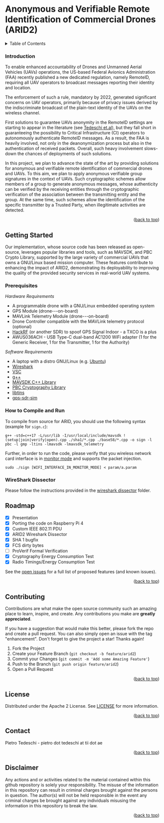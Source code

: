 # Anonymous and Verifiable Remote Identification of Commercial Drones (ARID2)

<!-- TABLE OF CONTENTS -->
<details>
  <summary>Table of Contents</summary>
  <ol>
    <li><a href="#introduction">Project Introduction</a></li>
    <li>
      <a href="#getting-started">Getting Started</a>
      <ul>
        <li><a href="#prerequisites">Prerequisites</a></li>
        <li><a href="#installation">How to Compile and Run</a></li>
        <li><a href="#wireshark">WireShark Dissector</a></li>
      </ul>
    </li>
    <li><a href="#roadmap">Roadmap</a></li>
    <li><a href="#contributing">Contributing</a></li>
    <li><a href="#license">License</a></li>
    <li><a href="#contact">Contact</a></li>
    <li><a href="#disclaimer">Disclaimer</a></li>
  </ol>
</details>

### Introduction

To enable enhanced accountability of Drones and Unmanned Aerial Vehicles (UAVs) operations, the US-based Federal Avionics Administration (FAA) recently published a new dedicated regulation, namely RemoteID, requiring all UAV operators to broadcast messages reporting their identity and location.

The enforcement of such a rule, mandatory by 2022, generated significant concerns on UAV operators, primarily because of privacy issues derived by the indiscriminate broadcast of the plain-text identity of the UAVs on the wireless channel.

First solutions to guarantee UAVs anonymity in the RemoteID settings are starting to appear in the literature (see [Tedeschi et.al](https://dl.acm.org/doi/10.1145/3485832.3485834)), but they fall short in guaranteeing the possibility to Critical Infrastructure (CI) operators to autonomously authenticate RemoteID messages. As a result, the FAA is heavily involved, not only in the deanonymization process but also in the authentication of received packets. Overall, such heavy involvement slows-down the chances of deployments of such solutions.

In this project, we plan to advance the state of the art by providing solutions for anonymous and verifiable remote identification of commercial drones and UAVs. To this aim, we plan to apply anonymous verifiable group signatures in the context of UAVs. Such cryptographic schemes allow members of a group to generate anonymous messages, whose authenticity can be verified by the receiving entities through the cryptographic verification of the association between the transmitting entity and the group. At the same time, such schemes allow the identification of the specific transmitter by a Trusted Party, when illegitimate activities are detected.

<p align="right">(<a href="#top">back to top</a>)</p>

<!-- GETTING STARTED -->
## Getting Started

Our implementation, whose source code has been released as open-source, leverages popular libraries and tools, such as MAVSDK, and PBC Crypto Library, supported by the large variety of commercial UAVs that owns a GNU/Linux based mission computer. These features contribute to enhancing the impact of ARID2, demonstrating its deployability to improving the quality of the provided security services in real-world UAV systems.


### Prerequisites

_Hardware Requirements_

- A programmable drone with a GNU/Linux embedded operating system
- GPS Module (drone---on-board)
- MAVLink Telemetry Module (drone---on-board)
- Drone Controller compatible with the MAVLink telemetry protocol (optional)
- [HackRF](https://greatscottgadgets.com/hackrf/) (or another SDR) to spoof GPS Signal Indoor - a TXCO is a plus
- AWUS036ACH - USB Type-C dual-band AC1200 WiFi adapter (1 for the Generic Receiver, 1 for the Transmitter, 1 for the Authority)

_Software Requirements_

- A laptop with a distro GNU/Linux (e.g. [Ubuntu](https://ubuntu.com/))
- [Wireshark](https://www.wireshark.org/)
- [VSC](https://code.visualstudio.com/)
- [g++](https://courses.cs.washington.edu/courses/cse373/99au/unix/g++.html)
- [MAVSDK C++ Library](https://mavsdk.mavlink.io/main/en/cpp/)
- [PBC Cryptography Library](https://crypto.stanford.edu/pbc/times.html)
- [libtins](https://libtins.github.io/)
- [gps-sdr-sim](https://github.com/osqzss/gps-sdr-sim)

### How to Compile and Run
To compile from source for ARID, you should use the following syntax (example for ```sign.c```):

```
g++ -std=c++17 -L/usr/lib -I/usr/local/include/mavsdk !(setup|join|verify|open).cpp ./sha1/*.cpp ./base58/*.cpp -o sign -l pbc -l gmp -ltins -lmavsdk -lmavsdk_telemetry
```
Further, in order to run the code, please verify that you wireless network card interface is in [monitor mode](monitor_mode.sh) and supports the packet injection.

```sudo ./sign [WIFI_INTERFACE_IN_MONITOR_MODE] < param/a.param```

### WireShark Dissector
Please follow the instructions provided in the [wireshark dissector](./wireshark_dissector) folder.


<!-- ROADMAP -->
## Roadmap

- [x] Presentation
- [x] Porting the code on Raspberry Pi 4
- [x] Custom IEEE 802.11 PDU
- [x] ARID2 Wireshark Dissector
- [x] SHA 1 bugfix
- [x] FCS dirty bytes
- [ ] ProVerif Formal Verification
- [x] Cryptography Energy Consumption Test
- [x] Radio Timings/Energy Consumption Test

See the [open issues](https://github.com/tiiuae/arid2/issues) for a full list of proposed features (and known issues).

<p align="right">(<a href="#top">back to top</a>)</p>


<!-- CONTRIBUTING -->
## Contributing

Contributions are what make the open source community such an amazing place to learn, inspire, and create. Any contributions you make are **greatly appreciated**.

If you have a suggestion that would make this better, please fork the repo and create a pull request. You can also simply open an issue with the tag "enhancement".
Don't forget to give the project a star! Thanks again!

1. Fork the Project
2. Create your Feature Branch (`git checkout -b feature/arid2`)
3. Commit your Changes (`git commit -m 'Add some Amazing Feature'`)
4. Push to the Branch (`git push origin feature/arid2`)
5. Open a Pull Request

<p align="right">(<a href="#top">back to top</a>)</p>


<!-- LICENSE -->
## License

Distributed under the Apache 2 License. See  [LICENSE](./LICENSE) for more information.

<p align="right">(<a href="#top">back to top</a>)</p>


<!-- CONTACT -->
## Contact

Pietro Tedeschi - pietro dot tedeschi at tii dot ae 

<p align="right">(<a href="#top">back to top</a>)</p>

<!-- DISCLAIMER -->
## Disclaimer

Any actions and or activities related to the material contained within this github repository is solely your responsibility. The misuse of the information in this repository can result in criminal charges brought against the persons in question. The author(s) will not be held responsible in the event any criminal charges be brought against any individuals misusing the information in this repository to break the law.

<p align="right">(<a href="#top">back to top</a>)</p>
